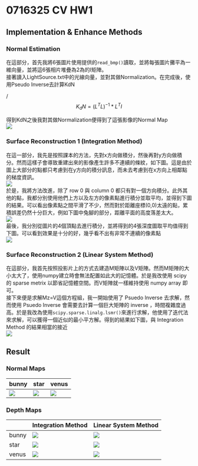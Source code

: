 # 0716325 CV HW1

## Implementation & Enhance Methods

### Normal Estimation
在這部分，首先我將6張圖片使用提供的`read_bmp()`讀取，並將每張圖片攤平為一維向量，並將這6張相片堆疊為2為的I矩陣。  
接著讀入LightSource.txt中的光線向量，並對其做Normalization。在完成後，使用Pseudo Inverse去計算KdN  

/$$ K_dN = (L^TL)^{-1} * L^TI $$

得到KdN之後我對其做Normalization便得到了這張影像的Normal Map  
![](https://i.imgur.com/6NIPB1r.png)

### Surface Reconstruction 1 (Integration Method)

在這一部分，我先是按照課本的方法，先對x方向做積分，然後再對y方向做積分。然而這樣子會導致重建出來的影像產生許多不連續的條紋，如下圖。這是由於圖上大部分的點都只考慮到在y方向的積分訊息，而未去考慮到在x方向上相鄰點的梯度資訊。  
![](https://i.imgur.com/f55VjFB.png)  
於是，我將方法改進，除了 row 0 與 column 0 都只有對一個方向積分。此外其他的點，我都分別使用他們上方以及左方的像素點進行積分並取平均，並得到下圖的結果。可以看出像素點之間平滑了不少，然而對於距離座標(0,0)太遠的點，累積誤差仍然十分巨大，例如下圖中兔腳的部分，距離平面的高度落差太大。  
![](https://i.imgur.com/ZgyjVbv.png)  
最後，我分別從圖片的4個頂點去進行積分，並將得到的4張深度圖取平均值得到下圖。可以看到效果是十分的好，幾乎看不出有非常不連續的像素點  
![](https://i.imgur.com/JGBmlPe.png)  

### Surface Reconstruction 2 (Linear System Method)
在這部分，我首先按照投影片上的方式去建造M矩陣以及V矩陣。然而M矩陣的大小太大了，使用numpy建立時會無法配置如此大的記憶體。於是我改使用 scipy 的 sparse metrix 以節省記憶體空間。而V矩陣就一樣維持使用 numpy array 即可。  
接下來便是求解Mz=V這個方程組，我一開始使用了 Psuedo Inverse 去求解，然而使用 Psuedo Inverse 會需要去計算一個巨大矩陣的 inverse ，時間複雜度過高。於是我改為使用`scipy.sparse.linalg.lsmr()`來進行求解，他使用了迭代法來求解，可以獲得一個近似的最小平方解。得到的結果如下圖，與 Integration Method 的結果相當的接近  
![](https://i.imgur.com/OmA1SHR.png)  




## Result

### Normal Maps

| bunny                                | star                                 | venus                                |
| ------------------------------------ | ------------------------------------ | ------------------------------------ |
| ![](https://i.imgur.com/zyzYAjn.png) | ![](https://i.imgur.com/BcKc0pf.png) | ![](https://i.imgur.com/vlXdHRe.png) |  


### Depth Maps

|       | Integration Method                   | Linear System Method                 |
| ----- | ------------------------------------ | ------------------------------------ |
| bunny | ![](https://i.imgur.com/yxTuj4I.png) | ![](https://i.imgur.com/kREt6Ho.png) |
| star  | ![](https://i.imgur.com/VDny8dt.png) | ![](https://i.imgur.com/fGmCwW8.png) |
| venus | ![](https://i.imgur.com/ikLffW3.png) | ![](https://i.imgur.com/tBfMSuT.png) |  

